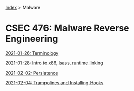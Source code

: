 
[Index](../../../index.md) > Malware

# CSEC 476: Malware Reverse Engineering

[2021-01-26: Terminology](./2021-01-26.md)

[2021-01-28: Intro to x86, lsass, runtime linking](./2021-01-28.md)

[2021-02-02: Persistence](./2021-02-02.md)

[2021-02-04: Trampolines and Installing Hooks](./2021-02-04.md)
